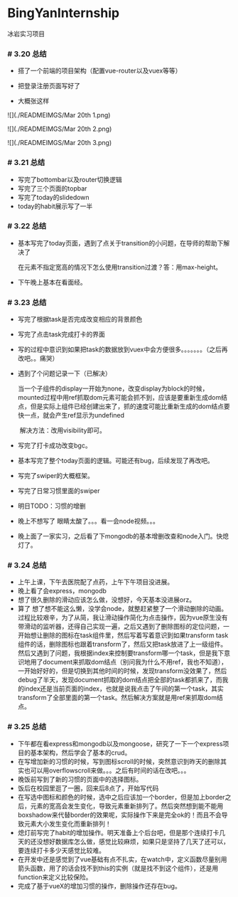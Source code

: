 # BingYanInternship
冰岩实习项目





### # 3.20 总结

- 搭了一个前端的项目架构（配置vue-router以及vuex等等）
- 把登录注册页面写好了

- 大概张这样

![](./READMEIMGS/Mar 20th 1.png)

![](./READMEIMGS/Mar 20th 2.png)

![](./READMEIMGS/Mar 20th 3.png)





### # 3.21 总结

- 写完了bottombar以及router切换逻辑
- 写完了三个页面的topbar
- 写完了today的slidedown
- today的habit展示写了一半





### # 3.22 总结

- 基本写完了today页面，遇到了点关于transition的小问题，在导师的帮助下解决了

  在元素不指定宽高的情况下怎么使用transition过渡？答：用max-height。

- 下午晚上基本在看面经。





### # 3.23 总结

- 写完了根据task是否完成改变相应的背景颜色

- 写完了点击task完成打卡的界面

- 写的过程中意识到如果把task的数据放到vuex中会方便很多。。。。。。。（之后再改吧。。痛哭）

- 遇到了个问题记录一下（已解决）

  ​		当一个子组件的display一开始为none，改变display为block的时候，mounted过程中用ref抓取dom元素可能会抓不到，应该是要重新生成dom结点，但是实际上组件已经创建出来了，抓的速度可能比重新生成的dom结点要快一点，就会产生ref显示为undefined

  ​		解决方法：改用visibility即可。

- 写完了打卡成功改变bgc。

- 基本写完了整个today页面的逻辑。可能还有bug，后续发现了再改吧。

- 写完了swiper的大概框架。

- 写完了日常习惯里面的swiper

- 明日TODO：习惯的增删

- 晚上不想写了 眼睛太酸了。。。看一会node视频。。。

- 晚上面了一家实习，之后看了下mongodb的基本增删改查和node入门。快熄灯了。



### # 3.24 总结

- 上午上课，下午去医院配了点药，上午下午项目没进展。
- 晚上看了会express，mongodb
- 想了很久删除的滑动应该怎么做，没想好，今天基本没进展orz。
- 算了 想了想不能这么懒，没学会node，就整赶紧整了一个滑动删除的动画。过程比较艰辛，为了从简，我让滑动操作简化为点击操作，因为vue原生没有带滑动的监听器，还得自己实现一遍，之后又遇到了删除图标的定位问题，一开始想让删除的图标在task组件里，然后写着写着意识到如果transform task组件的话，删除图标也跟着transform了，然后又把task放进了上一级组件。然后又遇到了问题，我根据index来控制要transform哪一个task，但是我下意识地用了document来抓取dom结点（别问我为什么不用ref，我也不知道），一开始好好的，但是切换到其他时间的时候，发现transform没效果了，然后debug了半天，发现document抓取的dom结点把全部的task都抓来了，而我的index还是当前页面的index，也就是说我点击了午间的第一个task，其实transform了全部里面的第一个task。然后解决方案就是用ref来抓取dom结点。



### # 3.25 总结

- 下午都在看express和mongodb以及mongoose，研究了一下一个express项目的基本架构，然后学会了基本的crud。
- 在写增加新的习惯的时候，写到图标scroll的时候，突然意识到昨天的删除其实也可以用overflowscroll来做。。。之后有时间的话在改吧。。。
- 晚饭前写到了新的习惯的页面中的选择图标。
- 饭后在校园里逛了一圈，回来后8点了，开始写代码
- 在写选中图标和颜色的时候，选中之后应该加一个border，但是加上border之后，元素的宽高会发生变化，导致元素重新排列了。然后突然想到能不能用boxshadow来代替border的效果呢，实际操作下来是完全ok的！而且不会导致元素大小发生变化而重新排列！
- 熄灯前写完了habit的增加操作。明天准备上个后台吧，但是那个连续打卡几天的还没想好数据库怎么做，感觉比较麻烦，如果只是坚持了几天了还可以，要连续打卡多少天感觉比较难。
- 在开发中还是感觉到了vue基础有点不扎实，在watch中，定义函数尽量别用箭头函数，用了的话会找不到this的实例（就是找不到这个组件），还是用function来定义比较保险。
- 完成了基于vueX的增加习惯的操作，删除操作还存在bug。